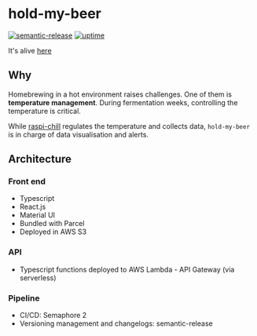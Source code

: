 # hold-my-beer

[![semantic-release](https://img.shields.io/badge/%20%20%F0%9F%93%A6%F0%9F%9A%80-semantic--release-e10079.svg)](https://github.com/semantic-release/semantic-release)
[![uptime](https://img.shields.io/uptimerobot/ratio/m781924275-98ea06fb7c37cccd077e3a95.svg)](http://hold-my-beer.smitchdigital.com/)

It's alive [here](http://hold-my-beer.smitchdigital.com/)

## Why

Homebrewing in a hot environment raises challenges. One of them is **temperature management**. During fermentation weeks, controlling the temperature is critical.

While [raspi-chill](https://github.com/foxdb/raspi-chill) regulates the temperature and collects data, `hold-my-beer` is in charge of data visualisation and alerts.

## Architecture

### Front end

- Typescript
- React.js
- Material UI
- Bundled with Parcel
- Deployed in AWS S3

### API

- Typescript functions deployed to AWS Lambda - API Gateway (via serverless)

### Pipeline

- CI/CD: Semaphore 2
- Versioning management and changelogs: semantic-release
